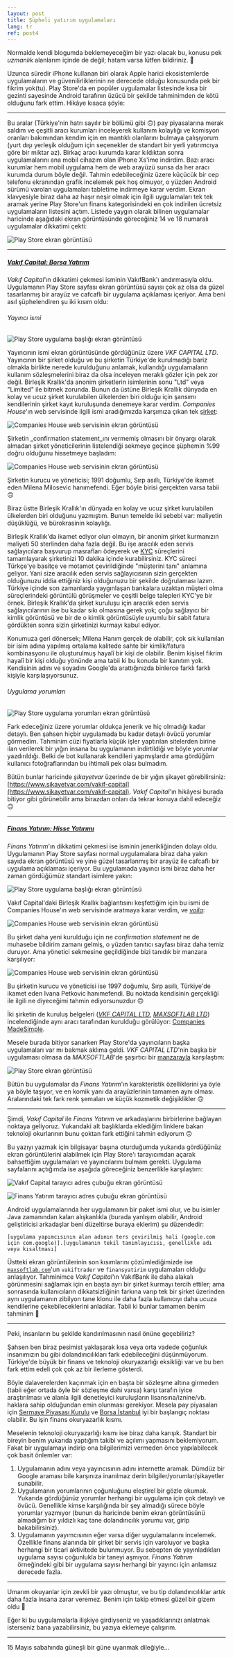 ```yaml
---
layout: post
title: Şüpheli yatırım uygulamaları
lang: tr
ref: post4
---
```

Normalde kendi blogumda beklemeyeceğim bir yazı olacak bu, konusu pek _uzmanlık_ alanlarım içinde de değil; hatam varsa lütfen bildiriniz. 🙂

Uzunca süredir iPhone kullanan biri olarak Apple harici ekosistemlerde uygulamaların ve güvenilirliklerinin ne derecede olduğu konusunda pek bir fikrim yok(tu). Play Store'da en popüler uygulamalar listesinde kısa bir gezinti sayesinde Android tarafının üzücü bir şekilde tahminimden de kötü olduğunu fark ettim. Hikâye kısaca şöyle:

---

Bu aralar (Türkiye'nin hatrı sayılır bir bölümü gibi 🙃) pay piyasalarına merak saldım ve çeşitli aracı kurumları inceleyerek kullanım kolaylığı ve komisyon oranları bakımından kendim için en mantıklı olanlarını bulmaya çalışıyorum (yurt dışı yerleşik olduğum için seçenekler de standart bir yerli yatırımcıya göre bir miktar az). Birkaç aracı kurumda karar kıldıktan sonra uygulamalarını ana mobil cihazım olan iPhone Xs'ime indirdim. Bazı aracı kurumlar hem mobil uygulama hem de web arayüzü sunsa da her aracı kurumda durum böyle değil. Tahmin edebileceğiniz üzere küçücük bir cep telefonu ekranından grafik incelemek pek hoş olmuyor, o yüzden Android sürümü varolan uygulamaları tabletime indirmeye karar verdim. Ekran klavyesiyle biraz daha az haşır neşir olmak için ilgili uygulamaları tek tek aramak yerine Play Store'un finans kategorisindeki en çok indirilen ücretsiz uygulamaların listesini açtım. Listede yaygın olarak bilinen uygulamalar haricinde aşağıdaki ekran görüntüsünde göreceğiniz 14 ve 18 numaralı uygulamalar dikkatimi çekti:

![Play Store ekran görüntüsü](/assets/images/post4_1.jpg)

---

##### [_Vakıf Capital: Borsa Yatırım_](https://play.google.com/store/apps/details?id=com.maxsoftlab.vakiftrader)

_Vakıf Capital_'ın dikkatimi çekmesi isminin VakıfBank'ı andırmasıyla oldu. Uygulamanın Play Store sayfası ekran görüntüsü sayısı çok az olsa da güzel tasarlanmış bir arayüz ve cafcaflı bir uygulama açıklaması içeriyor. Ama beni asıl şüphelendiren şu iki kısım oldu:

###### Yayıncı ismi

![Play Store uygulama başlığı ekran görüntüsü](/assets/images/post4_2.png)

Yayıncının ismi ekran görüntüsünde gördüğünüz üzere _VKF CAPITAL LTD_. Yayıncının bir şirket olduğu ve bu şirketin Türkiye'de kurulmadığı bariz olmakla birlikte nerede kurulduğunu anlamak, kullandığı uygulamaların kullanım sözleşmelerini biraz da olsa inceleyen meraklı gözler için pek zor değil. Birleşik Krallık'da anonim şirketlerin isimlerinin sonu "Ltd" veya "Limited" ile bitmek zorunda. Bunun da üstüne Birleşik Krallık dünyada en kolay ve ucuz şirket kurulabilen ülkelerden biri olduğu için şansımı kendilerinin şirket kayıt kuruluşunda denemeye karar verdim. _Companies House_'ın web servisinde ilgili ismi aradığımızda karşımıza çıkan tek [şirket](https://find-and-update.company-information.service.gov.uk/company/13776009):

![Companies House web servisinin ekran görüntüsü](/assets/images/post4_3.png)

Şirketin _confirmation statement_ını vermemiş olmasını bir önyargı olarak almadan şirket yöneticilerinin listelendiği sekmeye geçince şüphemin %99 doğru olduğunu hissetmeye başladım:

![Companies House web servisinin ekran görüntüsü](/assets/images/post4_4.png)

Şirketin kurucu ve yöneticisi; 1991 doğumlu, Sırp asıllı, Türkiye'de ikamet eden Milena Milosevic hanımefendi. Eğer böyle birisi gerçekten varsa tabii 🙃

Biraz üstte Birleşik Krallık'ın dünyada en kolay ve ucuz şirket kurulabilen ülkelerden biri olduğunu yazmıştım. Bunun temelde iki sebebi var: maliyetin düşüklüğü, ve bürokrasinin kolaylığı.

Birleşik Krallık'da ikamet ediyor olun olmayın, bir anonim şirket kurmanızın maliyeti 50 sterlinden daha fazla değil. Bu işe aracılık eden servis sağlayıcılara başvurup masrafları ödeyerek ve [KYC](https://en.wikipedia.org/wiki/Know_your_customer) süreçlerini tamamlayarak şirketinizi 10 dakika içinde kurabilirsiniz. KYC süreci Türkçe'ye basitçe ve motamot çevirildiğinde "müşterini tanı" anlamına geliyor. Yani size aracılık eden servis sağlayıcısının sizin gerçekten olduğunuzu iddia ettiğiniz kişi olduğunuzu bir şekilde doğrulaması lazım. Türkiye içinde son zamanlarda yaygınlaşan bankalara uzaktan müşteri olma süreçlerindeki görüntülü görüşmeler ve çeşitli belge talepleri KYC'ye bir örnek. Birleşik Krallık'da şirket kuruluşu için aracılık eden servis sağlayıcılarının ise bu kadar sıkı olmasına gerek yok; çoğu sağlayıcı bir kimlik görüntüsü ve bir de o kimlik görüntüsüyle uyumlu bir sabit fatura gördükten sonra sizin şirketinizi kurmayı kabul ediyor.

Konumuza geri dönersek; Milena Hanım gerçek de olabilir, çok sık kullanılan bir isim adına yapılmış ortalama kalitede sahte bir kimlik/fatura kombinasyonu ile oluşturulmuş hayalî bir kişi de olabilir. Benim kişisel fikrim hayalî bir kişi olduğu yönünde ama tabii ki bu konuda bir kanıtım yok. Kendisinin adını ve soyadını Google'da arattığınızda binlerce farklı farklı kişiyle karşılaşıyorsunuz.

###### Uygulama yorumları

![Play Store uygulama yorumları ekran görüntüsü](/assets/images/post4_5.png)

Fark edeceğiniz üzere yorumlar oldukça jenerik ve hiç olmadığı kadar detaylı. Ben şahsen hiçbir uygulamada bu kadar detaylı övücü yorumlar görmedim. Tahminim cüzi fiyatlarla küçük işler yaptırılan sitelerden birine ilan verilerek bir yığın insana bu uygulamanın indirtildiği ve böyle yorumlar yazdırıldığı. Belki de bot kullanarak kendileri yapmışlardır ama gördüğüm kullanıcı fotoğraflarından bu ihtimali pek olası bulmadım.

Bütün bunlar haricinde _şikayetvar_ üzerinde de bir yığın şikayet görebilirsiniz: [https://www.sikayetvar.com/vakif-capital](https://www.sikayetvar.com/vakif-capital). _Vakıf Capital_'ın hikâyesi burada bitiyor gibi görünebilir ama birazdan onları da tekrar konuya dahil edeceğiz 🙃

---

##### [_Finans Yatırım: Hisse Yatırımı_](https://play.google.com/store/apps/details?id=com.maxsoftlab.finansyatirim)

_Finans Yatırım_'ın dikkatimi çekmesi ise isminin jenerikliğinden dolayı oldu. Uygulamanın Play Store sayfası normal uygulamalara biraz daha yakın sayıda ekran görüntüsü ve yine güzel tasarlanmış bir arayüz ile cafcaflı bir uygulama açıklaması içeriyor. Bu uygulamada yayıncı ismi biraz daha her zaman gördüğümüz standart isimlere yakın:

![Play Store uygulama başlığı ekran görüntüsü](/assets/images/post4_6.png)

Vakıf Capital'daki Birleşik Krallık bağlantısını keşfettiğim için bu ismi de Companies House'ın web servisinde aratmaya karar verdim, ve [_voila_](https://find-and-update.company-information.service.gov.uk/company/14328932):

![Companies House web servisinin ekran görüntüsü](/assets/images/post4_7.png)

Bu şirket daha yeni kurulduğu için ne _confirmation statement_ ne de muhasebe bildirim zamanı gelmiş, o yüzden tanıtıcı sayfası biraz daha temiz duruyor. Ama yönetici sekmesine geçildiğinde bizi tanıdık bir manzara karşılıyor:

![Companies House web servisinin ekran görüntüsü](/assets/images/post4_8.png)

Bu şirketin kurucu ve yöneticisi ise 1997 doğumlu, Sırp asıllı, Türkiye'de ikamet eden Ivana Petkovic hanımefendi. Bu noktada kendisinin gerçekliği ile ilgili ne diyeceğimi tahmin ediyorsunuzdur 🙃

İki şirketin de kuruluş belgeleri ([_VKF CAPITAL LTD_](https://find-and-update.company-information.service.gov.uk/company/13776009/filing-history/MzMyMTg2NDUwNWFkaXF6a2N4/document?format=pdf&download=0), [_MAXSOFTLAB LTD_](https://find-and-update.company-information.service.gov.uk/company/14328932/filing-history/MzM1MDMyNjU0OGFkaXF6a2N4/document?format=pdf&download=0)) incelendiğinde aynı aracı tarafından kurulduğu görülüyor: [Companies MadeSimple](https://www.companiesmadesimple.com/).

Mesele burada bitiyor sanarken Play Store'da yayıncıların başka uygulamaları var mı bakmak aklıma geldi. _VKF CAPITAL LTD_'nin başka bir uygulaması olmasa da _MAXSOFTLAB_'de şaşırtıcı bir [manzarayla](https://play.google.com/store/apps/developer?id=MAXSOFTLAB) karşılaştım:

![Play Store ekran görüntüsü](/assets/images/post4_9.png)

Bütün bu uygulamalar da _Finans Yatırım_'ın karakteristik özelliklerini ya öyle ya böyle taşıyor, ve en komik yanı da arayüzlerinin tamamen aynı olması. Aralarındaki tek fark renk şemaları ve küçük kozmetik değişiklikler 🙃

---

Şimdi, _Vakıf Capital_ ile _Finans Yatırım_ ve arkadaşlarını birbirlerine bağlayan noktaya geliyoruz. Yukarıdaki alt başlıklarda eklediğim linklere bakan teknoloji okurlarının bunu çoktan fark ettiğini tahmin ediyorum 🙃

Bu yazıyı yazmak için bilgisayar başına oturduğumda yukarıda gördüğünüz ekran görüntülerini alabilmek için Play Store'ı tarayıcımdan açarak bahsettiğim uygulamaları ve yayıncılarını bulmam gerekti. Uygulama sayfalarını açtığımda ise aşağıda göreceğiniz benzerlikle karşılaştım:

![Vakıf Capital tarayıcı adres çubuğu ekran görüntüsü](/assets/images/post4_10.png)

![Finans Yatırım tarayıcı adres çubuğu ekran görüntüsü](/assets/images/post4_11.png)

Android uygulamalarında her uygulamanın bir paket ismi olur, ve bu isimler Java zamanından kalan alışkanlıkla (burada yanlışım olabilir, Android geliştiricisi arkadaşlar beni düzeltirse buraya eklerim) şu düzendedir:

    [uygulama yapımcısının alan adının ters çevirilmiş hali (google.com için com.google)].[uygulamanın tekil tanımlayıcısı, genellikle adı veya kısaltması]

Üstteki ekran görüntülerinin son kısımlarını çözümlediğimizde ise [`maxsoftlab.com`](https://maxsoftlab.com)'un `vakiftrader` ve `finansyatirim` uygulamaları olduğu anlaşılıyor. Tahminimce _Vakıf Capital_'ın VakıfBank ile daha alakalı görünmesini sağlamak için en başta ayrı bir şirket kurmayı tercih ettiler; ama sonrasında kullanıcıların dikkatsizliğinin farkına varıp tek bir şirket üzerinden aynı uygulamanın zibilyon tane klonu ile daha fazla kullanıcıyı daha ucuza kendilerine çekebileceklerini anladılar. Tabii ki bunlar tamamen benim tahminim 🙂

---

Peki, insanların bu şekilde kandırılmasının nasıl önüne geçebiliriz?

Şahsen ben biraz pesimist yaklaşarak kısa veya orta vadede çoğunluk insanımızın bu gibi dolandırıcılıkları fark edebileceğini düşünmüyorum. Türkiye'de büyük bir finans ve teknoloji okuryazarlığı eksikliği var ve bu ben fark ettim edeli çok çok az bir ilerleme gösterdi.

Böyle dalaverelerden kaçınmak için en başta bir sözleşme altına girmeden (tabii eğer ortada öyle bir sözleşme dahi varsa) karşı tarafın iyice araştırılması ve alanla ilgili denetleyici kuruluşların lisansına/iznine/vb. haklara sahip olduğundan emin olunması gerekiyor. Mesela pay piyasaları için [Sermaye Piyasası Kurulu](https://spk.gov.tr) ve [Borsa İstanbul](https://www.borsaistanbul.com) iyi bir başlangıç noktası olabilir. Bu işin finans okuryazarlık kısmı.

Meselenin teknoloji okuryazarlığı kısmı ise biraz daha karışık. Standart bir bireyin benim yukarıda yaptığım takibi ve açılımı yapmasını beklemiyorum. Fakat bir uygulamayı indirip ona bilgilerimizi vermeden önce yapılabilecek çok basit önlemler var:

1. Uygulamanın adını veya yayıncısının adını internette aramak. Dümdüz bir Google araması bile karşınıza inanılmaz derin bilgiler/yorumlar/şikayetler sunabilir.
2. Uygulamanın yorumlarının çoğunluğunu eleştirel bir gözle okumak. Yukarıda gördüğünüz yorumlar herhangi bir uygulama için çok detaylı ve övücü. Genellikle kimse karşılığında bir şey almadığı sürece böyle yorumlar yazmıyor (bunun da haricinde benim ekran görüntüsünü almadığım bir yıldızlı kaç tane dolandırıcılık yorumu var, girip bakabilirsiniz).
3. Uygulamanın yayımcısının eğer varsa diğer uygulamalarını incelemek. Özellikle finans alanında bir şirket bir servis için varoluyor ve başka herhangi bir ticari aktivitede bulunmuyor. Bu sebepten de yayınladıkları uygulama sayısı çoğunlukla bir taneyi aşmıyor. _Finans Yatırım_ örneğindeki gibi bir uygulama sayısı herhangi bir yayıncı için anlamsız derecede fazla.

---

Umarım okuyanlar için zevkli bir yazı olmuştur, ve bu tip dolandırıcılıklar artık daha fazla insana zarar veremez. Benim için takip etmesi güzel bir gizem oldu 🙂

Eğer ki bu uygulamalarla ilişkiye girdiyseniz ve yaşadıklarınızı anlatmak isterseniz bana yazabilirsiniz, bu yazıya eklemeye çalışırım.

---

15 Mayıs sabahında güneşli bir güne uyanmak dileğiyle...
